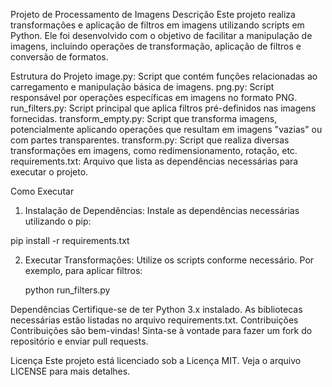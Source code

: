 Projeto de Processamento de Imagens
Descrição
Este projeto realiza transformações e aplicação de filtros em imagens utilizando scripts em Python. Ele foi desenvolvido com o objetivo de facilitar a manipulação de imagens, incluindo operações de transformação, aplicação de filtros e conversão de formatos.

Estrutura do Projeto
image.py: Script que contém funções relacionadas ao carregamento e manipulação básica de imagens.
png.py: Script responsável por operações específicas em imagens no formato PNG.
run_filters.py: Script principal que aplica filtros pré-definidos nas imagens fornecidas.
transform_empty.py: Script que transforma imagens, potencialmente aplicando operações que resultam em imagens "vazias" ou com partes transparentes.
transform.py: Script que realiza diversas transformações em imagens, como redimensionamento, rotação, etc.
requirements.txt: Arquivo que lista as dependências necessárias para executar o projeto.


Como Executar
1. Instalação de Dependências: Instale as dependências necessárias utilizando o pip:

pip install -r requirements.txt


2. Executar Transformações: Utilize os scripts conforme necessário. Por exemplo, para aplicar filtros:
   
    python run_filters.py


Dependências
Certifique-se de ter Python 3.x instalado.
As bibliotecas necessárias estão listadas no arquivo requirements.txt.
Contribuições
Contribuições são bem-vindas! Sinta-se à vontade para fazer um fork do repositório e enviar pull requests.

Licença
Este projeto está licenciado sob a Licença MIT. Veja o arquivo LICENSE para mais detalhes.
